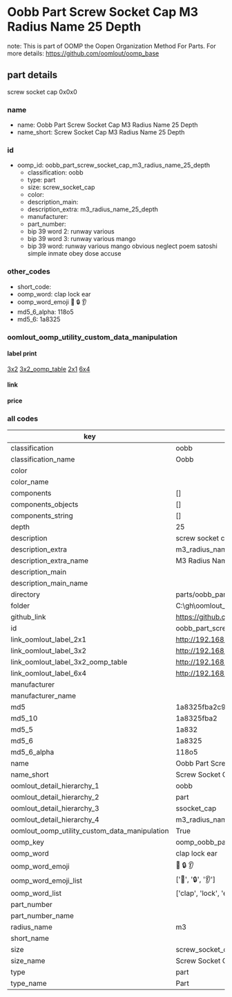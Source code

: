 # Oobb Part Screw Socket Cap M3 Radius Name 25 Depth  

note: This is part of OOMP the Oopen Organization Method For Parts. For more details: https://github.com/oomlout/oomp_base

##  part details
  



screw socket cap 0x0x0



### name
* name: Oobb Part Screw Socket Cap M3 Radius Name 25 Depth
* name_short: Screw Socket Cap M3 Radius Name 25 Depth
### id
* oomp_id: oobb_part_screw_socket_cap_m3_radius_name_25_depth
  * classification: oobb
  * type: part
  * size: screw_socket_cap
  * color: 
  * description_main: 
  * description_extra: m3_radius_name_25_depth
  * manufacturer: 
  * part_number: 
  * bip 39 word 2: runway various
  * bip 39 word 3: runway various mango
  * bip 39 word: runway various mango obvious neglect poem satoshi simple inmate obey dose accuse

### other_codes
* short_code: 
* oomp_word: clap lock ear
* oomp_word_emoji :clap: :lock: :ear:
* md5_6_alpha: 118o5
* md5_6: 1a8325






### oomlout_oomp_utility_custom_data_manipulation
#### label print
[3x2](http://192.168.1.245:1112/?label=oomp%20118o5)
[3x2_oomp_table](http://192.168.1.108:1112/?label=oomp%20118o5)
[2x1](http://192.168.1.242:1112/?label=oomp%20118o5)
[6x4](http://192.168.1.55:1112/?label=oomp%20118o5)    

#### link

                              

#### price







### all codes 
| key | value |  
| --- | --- |  
| classification | oobb |  
| classification_name | Oobb |  
| color |  |  
| color_name |  |  
| components | [] |  
| components_objects | [] |  
| components_string | [] |  
| depth | 25 |  
| description | screw socket cap 0x0x0 |  
| description_extra | m3_radius_name_25_depth |  
| description_extra_name | M3 Radius Name 25 Depth |  
| description_main |  |  
| description_main_name |  |  
| directory | parts/oobb_part_screw_socket_cap_m3_radius_name_25_depth |  
| folder | C:\gh\oomlout_oobb_version_4_generated_parts\parts\oobb_part_screw_socket_cap_m3_radius_name_25_depth |  
| github_link | https://github.com/oomlout/oomlout_oomp_part_src/tree/main/parts/oobb_part_screw_socket_cap_m3_radius_name_25_depth |  
| id | oobb_part_screw_socket_cap_m3_radius_name_25_depth |  
| link_oomlout_label_2x1 | http://192.168.1.242:1112/?label=oomp%20118o5 |  
| link_oomlout_label_3x2 | http://192.168.1.245:1112/?label=oomp%20118o5 |  
| link_oomlout_label_3x2_oomp_table | http://192.168.1.108:1112/?label=oomp%20118o5 |  
| link_oomlout_label_6x4 | http://192.168.1.55:1112/?label=oomp%20118o5 |  
| manufacturer |  |  
| manufacturer_name |  |  
| md5 | 1a8325fba2c917ee9c4a098b0e7c65eb |  
| md5_10 | 1a8325fba2 |  
| md5_5 | 1a832 |  
| md5_6 | 1a8325 |  
| md5_6_alpha | 118o5 |  
| name | Oobb Part Screw Socket Cap M3 Radius Name 25 Depth |  
| name_short | Screw Socket Cap M3 Radius Name 25 Depth |  
| oomlout_detail_hierarchy_1 | oobb |  
| oomlout_detail_hierarchy_2 | part |  
| oomlout_detail_hierarchy_3 | ssocket_cap |  
| oomlout_detail_hierarchy_4 | m3_radius_name_25_depth |  
| oomlout_oomp_utility_custom_data_manipulation | True |  
| oomp_key | oomp_oobb_part_screw_socket_cap_m3_radius_name_25_depth |  
| oomp_word | clap lock ear |  
| oomp_word_emoji | :clap: :lock: :ear: |  
| oomp_word_emoji_list | [':clap:', ':lock:', ':ear:'] |  
| oomp_word_list | ['clap', 'lock', 'ear'] |  
| part_number |  |  
| part_number_name |  |  
| radius_name | m3 |  
| short_name |  |  
| size | screw_socket_cap |  
| size_name | Screw Socket Cap |  
| type | part |  
| type_name | Part |  
